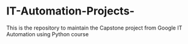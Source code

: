 # IT-Automation-Projects-
This is the repository to maintain the Capstone project from Google IT Automation using Python course
